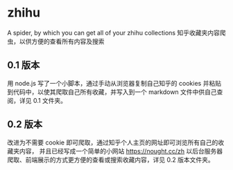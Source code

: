 # zhihu
A spider, by which you can get all of your zhihu collections
知乎收藏夹内容爬虫，以供方便的查看所有内容及搜索

## 0.1 版本

用 node.js 写了一个小脚本，通过手动从浏览器复制自己知乎的 cookies 并粘贴到代码中，以使其爬取自己所有收藏，并写入到一个 markdown 文件中供自己查阅，详见 0.1 文件夹。

## 0.2 版本

改进为不需要 cookie 即可爬取，通过知乎个人主页的网址即可浏览所有自己的收藏夹内容，
并且已经写成一个简单的小网站 https://nought.cc/zh 以后台服务器爬取、前端展示的方式更方便的查看或搜索收藏内容，详见 0.2 版本文件夹。

